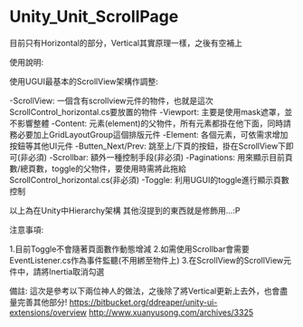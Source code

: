 # Unity_Unit_ScrollPage

目前只有Horizontal的部分，Vertical其實原理一樣，之後有空補上

使用說明:

  使用UGUI最基本的ScrollView架構作調整:

  -ScrollView: 一個含有scrollview元件的物件，也就是這次ScrollControl_horizontal.cs要放置的物件
    -Viewport: 主要是使用mask遮罩，並不影響整體
      -Content: 元素(element)的父物件，所有元素都掛在他下面，同時請務必要加上GridLayoutGroup這個排版元件
        -Element: 各個元素，可依需求增加按鈕等其他UI元件
    -Butten_Next/Prev: 跳至上/下頁的按鈕，掛在ScrollView下即可(非必須)
    -Scrollbar: 額外一種控制手段(非必須)
    -Paginations: 用來顯示目前頁數/總頁數，toggle的父物件，要使用時需將此拖給ScrollControl_horizontal.cs(非必須)
      -Toggle: 利用UGUI的toggle進行顯示頁數控制
      
  以上為在Unity中Hierarchy架構
  其他沒提到的東西就是修飾用...:P


注意事項:

  1.目前Toggle不會隨著頁面數作動態增減
  2.如需使用Scrollbar會需要EventListener.cs作為事件監聽(不用綁至物件上)
  3.在ScrollView的ScrollView元件中，請將Inertia取消勾選
  
備註:
  這次是參考以下兩位神人的做法，之後除了將Vertical更新上去外，也會盡量完善其他部分!
  https://bitbucket.org/ddreaper/unity-ui-extensions/overview
  http://www.xuanyusong.com/archives/3325
